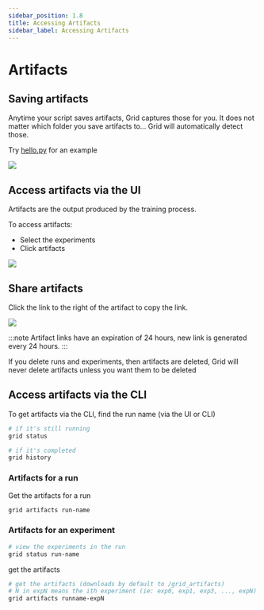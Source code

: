 ```yaml
---
sidebar_position: 1.8
title: Accessing Artifacts
sidebar_label: Accessing Artifacts
---
```

# Artifacts

## Saving artifacts

Anytime your script saves artifacts, Grid captures those for you. It does not matter which folder you save artifacts to... Grid will automatically detect those.

Try [hello.py](https://github.com/williamFalcon/hello/blob/main/hello.py) for an example

![](/images/runs/runs-artifacts.png)

## Access artifacts via the UI

Artifacts are the output produced by the training process.

To access artifacts:

* Select the experiments
* Click artifacts

![](/images/runs/art.gif)

## Share artifacts

Click the link to the right of the artifact to copy the link.

![](/images/runs/sharing-artifacts.png)

:::note
Artifact links have an expiration of 24 hours, new link is generated every 24 hours.
:::

If you delete runs and experiments, then artifacts are deleted, Grid will never delete artifacts unless you want them to be deleted

## Access artifacts via the CLI

To get artifacts via the CLI, find the run name (via the UI or CLI)

```bash
# if it's still running
grid status

# if it's completed
grid history
```

### Artifacts for a run

Get the artifacts for a run

```bash
grid artifacts run-name
```

### Artifacts for an experiment

```bash
# view the experiments in the run
grid status run-name
```

get the artifacts

```bash
# get the artifacts (downloads by default to /grid_artifacts)
# N in expN means the ith experiment (ie: exp0, exp1, exp3, ..., expN)
grid artifacts runname-expN
```
